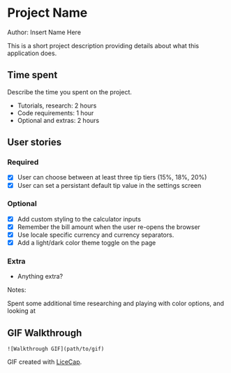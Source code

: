 # Project Name

Author: Insert Name Here

This is a short project description providing details about what this application does.

## Time spent
Describe the time you spent on the project.
 * Tutorials, research: 2 hours
 * Code requirements: 1 hour
 * Optional and extras: 2 hours

## User stories

### Required
 * [x] User can choose between at least three tip tiers (15%, 18%, 20%)
 * [x] User can set a persistant default tip value in the settings screen

### Optional

 * [x] Add custom styling to the calculator inputs
 * [x] Remember the bill amount when the user re-opens the browser
 * [x] Use locale specific currency and currency separators.
 * [x] Add a light/dark color theme toggle on the page

### Extra

 * Anything extra?
 
Notes:

Spent some additional time researching and playing with color options, and looking at 

## GIF Walkthrough

```
![Walkthrough GIF](path/to/gif)
```

GIF created with [LiceCap](https://www.cockos.com/licecap/).
